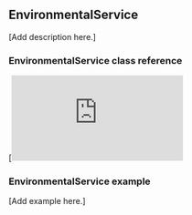 ## EnvironmentalService

[Add description here.]

### EnvironmentalService class reference

[![View code](https://os.mbed.com/docs/v5.10/mbed-os-api-doxy/class_environmental_service.html)

### EnvironmentalService example

[Add example here.]
